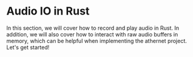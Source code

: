 # Audio IO in Rust

In this section, we will cover how to record and play audio in Rust. In addition, we will also cover how to interact with raw audio buffers in memory, which can be helpful when implementing the athernet project. Let's get started!
